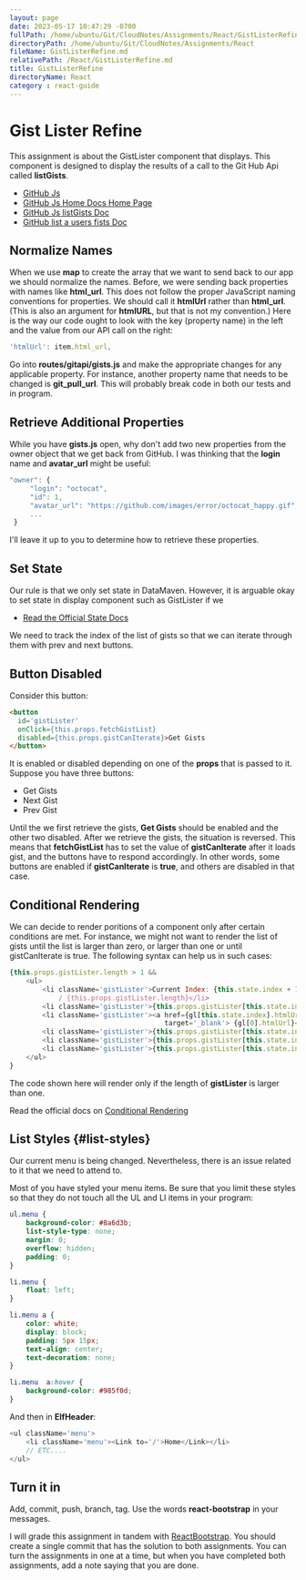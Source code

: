 ```yaml
---
layout: page
date: 2023-05-17 10:47:29 -0700
fullPath: /home/ubuntu/Git/CloudNotes/Assignments/React/GistListerRefine.md
directoryPath: /home/ubuntu/Git/CloudNotes/Assignments/React
fileName: GistListerRefine.md
relativePath: /React/GistListerRefine.md
title: GistListerRefine
directoryName: React
category : react-guide
---
```


# Gist Lister Refine

This assignment is about the GistLister component that displays. This component is designed to display the results of a call to the Git Hub Api called **listGists**.

- [GitHub Js](https://github.com/github-tools/github)
- [GitHub Js Home Docs Home Page](http://github-tools.github.io/github/)
- [GitHub Js listGists Doc](http://github-tools.github.io/github/docs/3.1.0/User.html#listGists)
- [GitHub list a users fists Doc](https://developer.github.com/v3/gists/#list-a-users-gists)

## Normalize Names

When we use **map** to create the array that we want to send back to our app we should normalize the names. Before, we were sending back properties with names like **html_url**. This does not follow the proper JavaScript naming conventions for properties. We should call it **htmlUrl** rather than **html_url**. (This is also an argument for **htmlURL**, but that is not my convention.) Here is the way our code ought to look with the key (property name) in the left and the value from our API call on the right:

```javascript
'htmlUrl': item.html_url,
```

Go into **routes/gitapi/gists.js** and make the appropriate changes for any applicable property. For instance, another property name that needs to be changed is **git_pull_url**. This will probably break code in both our tests and in program.

## Retrieve Additional Properties

While you have **gists.js** open, why don't add two new properties from the owner object that we get back from GitHub. I was thinking that the **login** name and **avatar_url** might be useful:

```javascript
"owner": {
     "login": "octocat",
     "id": 1,
     "avatar_url": "https://github.com/images/error/octocat_happy.gif",
     ...
 }
```

I'll leave it up to you to determine how to retrieve these properties.

## Set State

Our rule is that we only set state in DataMaven. However, it is arguable okay to set state in display component such as GistLister if we

- [Read the Official State Docs][state-docs]

[state-docs]: https://facebook.github.io/react/docs/react-component.html#setstate

We need to track the index of the list of gists so that we can iterate through them with prev and next buttons.

## Button Disabled

Consider this button:

```html
<button
  id='gistLister'
  onClick={this.props.fetchGistList}
  disabled={this.props.gistCanIterate}>Get Gists
</button>
```

It is enabled or disabled depending on one of the **props** that is passed to it. Suppose you have three buttons:

- Get Gists
- Next Gist
- Prev Gist

Until the we first retrieve the gists, **Get Gists** should be enabled and the other two disabled. After we retrieve the gists, the situation is reversed. This means that **fetchGistList** has to set the value of **gistCanIterate** after it loads gist, and the buttons have to respond accordingly. In other words, some buttons are enabled if **gistCanIterate** is **true**, and others are disabled in that case.

## Conditional Rendering

We can decide to render poritions of a component only after certain conditions are met. For instance, we might not want to render the list of gists until the list is larger than zero, or larger than one or until gistCanIterate is true. The following syntax can help us in such cases:

```javascript
{this.props.gistLister.length > 1 &&
    <ul>
        <li className='gistLister'>Current Index: {this.state.index + 1}
            / {this.props.gistLister.length}</li>
        <li className='gistLister'>{this.props.gistLister[this.state.index].description}</li>
        <li className='gistLister'><a href={gl[this.state.index].htmlUrl}
                                      target='_blank'> {gl[0].htmlUrl}</a></li>
        <li className='gistLister'>{this.props.gistLister[this.state.index].gitPullUrl}</li>
        <li className='gistLister'>{this.props.gistLister[this.state.index].id}</li>
        <li className='gistLister'>{this.props.gistLister[this.state.index].login}</li>
    </ul>
}
```

The code shown here will render only if the length of **gistLister** is larger than one.

Read the official docs on [Conditional Rendering](https://facebook.github.io/react/docs/conditional-rendering.html)

## List Styles {#list-styles}

Our current menu is being changed. Nevertheless, there is an issue related to it that we need to attend to.

Most of you have styled your menu items. Be sure that you limit these styles so that they do not touch all the UL and LI items in your program:

```css
ul.menu {
    background-color: #8a6d3b;
    list-style-type: none;
    margin: 0;
    overflow: hidden;
    padding: 0;
}

li.menu {
    float: left;
}

li.menu a {
    color: white;
    display: block;
    padding: 5px 15px;
    text-align: center;
    text-decoration: none;
}

li.menu  a:hover {
    background-color: #985f0d;
}
```

And then in **ElfHeader**:

```javascript
<ul className='menu'>
    <li className='menu'><Link to='/'>Home</Link></li>
    // ETC....
</ul>
```

## Turn it in

Add, commit, push, branch, tag. Use the words **react-bootstrap** in your messages.

I will grade this assignment in tandem with [ReactBootstrap][elf-rb]. You should create a single commit that has the solution to both assignments. You can turn the assignments in one at a time, but when you have completed both assignments, add a note saying that you are done.

[elf-rb]: http://www.ccalvert.net/books/CloudNotes/Assignments/React/ReactBootstrap.html
